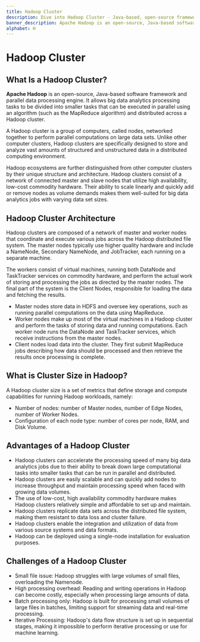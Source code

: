 ```yaml
---
title: Hadoop Cluster
description: Dive into Hadoop Cluster - Java-based, open-source framework for parallel data processing.
banner_description: Apache Hadoop is an open-source, Java-based software framework and parallel data processing engine. It allows big data analytics processing tasks to be divided into smaller tasks that can be executed in parallel using an algorithm (such as the MapReduce algorithm) and distributed across a Hadoop cluster.
alphabet: H
---
```


# Hadoop Cluster

## What Is a Hadoop Cluster?

**Apache Hadoop** is an open-source, Java-based software framework and parallel data processing engine. It allows big data analytics processing tasks to be divided into smaller tasks that can be executed in parallel using an algorithm (such as the MapReduce algorithm) and distributed across a Hadoop cluster.

A Hadoop cluster is a group of computers, called nodes, networked together to perform parallel computations on large data sets. Unlike other computer clusters, Hadoop clusters are specifically designed to store and analyze vast amounts of structured and unstructured data in a distributed computing environment.

Hadoop ecosystems are further distinguished from other computer clusters by their unique structure and architecture. Hadoop clusters consist of a network of connected master and slave nodes that utilize high availability, low-cost commodity hardware. Their ability to scale linearly and quickly add or remove nodes as volume demands makes them well-suited for big data analytics jobs with varying data set sizes.

## Hadoop Cluster Architecture

Hadoop clusters are composed of a network of master and worker nodes that coordinate and execute various jobs across the Hadoop distributed file system. The master nodes typically use higher quality hardware and include a NameNode, Secondary NameNode, and JobTracker, each running on a separate machine.

The workers consist of virtual machines, running both DataNode and TaskTracker services on commodity hardware, and perform the actual work of storing and processing the jobs as directed by the master nodes. The final part of the system is the Client Nodes, responsible for loading the data and fetching the results.

- Master nodes store data in HDFS and oversee key operations, such as running parallel computations on the data using MapReduce.
- Worker nodes make up most of the virtual machines in a Hadoop cluster and perform the tasks of storing data and running computations. Each worker node runs the DataNode and TaskTracker services, which receive instructions from the master nodes.
- Client nodes load data into the cluster. They first submit MapReduce jobs describing how data should be processed and then retrieve the results once processing is complete.

## What is Cluster Size in Hadoop?

A Hadoop cluster size is a set of metrics that define storage and compute capabilities for running Hadoop workloads, namely:

- Number of nodes: number of Master nodes, number of Edge Nodes, number of Worker Nodes.
- Configuration of each node type: number of cores per node, RAM, and Disk Volume.

## Advantages of a Hadoop Cluster

- Hadoop clusters can accelerate the processing speed of many big data analytics jobs due to their ability to break down large computational tasks into smaller tasks that can be run in parallel and distributed.
- Hadoop clusters are easily scalable and can quickly add nodes to increase throughput and maintain processing speed when faced with growing data volumes.
- The use of low-cost, high availability commodity hardware makes Hadoop clusters relatively simple and affordable to set up and maintain.
- Hadoop clusters replicate data sets across the distributed file system, making them resistant to data loss and cluster failure.
- Hadoop clusters enable the integration and utilization of data from various source systems and data formats.
- Hadoop can be deployed using a single-node installation for evaluation purposes.

## Challenges of a Hadoop Cluster

- Small file issue: Hadoop struggles with large volumes of small files, overloading the Namenode.
- High processing overhead: Reading and writing operations in Hadoop can become costly, especially when processing large amounts of data.
- Batch processing only: Hadoop is built for processing small volumes of large files in batches, limiting support for streaming data and real-time processing.
- Iterative Processing: Hadoop's data flow structure is set up in sequential stages, making it impossible to perform iterative processing or use for machine learning.
